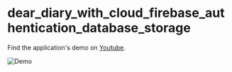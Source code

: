 # dear_diary_with_cloud_firebase_authentication_database_storage

Find the application's demo on [Youtube](https://youtu.be/K8IjSxE23rQ).

![Demo](dear-diary-final_V1.gif)

